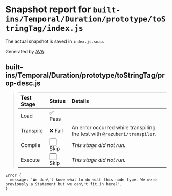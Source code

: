 # Snapshot report for `built-ins/Temporal/Duration/prototype/toStringTag/index.js`

The actual snapshot is saved in `index.js.snap`.

Generated by [AVA](https://avajs.dev).

## built-ins/Temporal/Duration/prototype/toStringTag/prop-desc.js

> | Test Stage | Status | Details |
> | :-- | :-- | :-- |
> | Load | ✅ Pass |  |
> | Transpile | ❌ Fail | An error occurred while transpiling the test with `@razuberi/transpiler`. |
> | Compile | ⬜ Skip | *This stage did not run.* |
> | Execute | ⬜ Skip | *This stage did not run.* |

    Error {
      message: 'We don\'t know what to do with this node type. We were previously a Statement but we can\'t fit in here?',
    }
